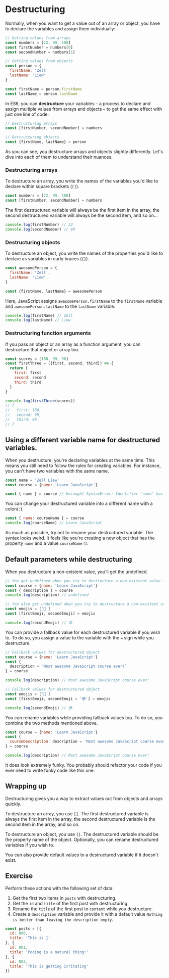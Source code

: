 # Destructuring

Normally, when you want to get a value out of an array or object, you have to declare the variables and assign them individually:

```js
// Getting values from arrays
const numbers = [22, 99, 100]
const firstNumber = numbers[0]
const secondNumber = numbers[1]
```

```js
// Getting values from objects
const person = {
  firstName: 'Zell'
  lastName: 'Liew'
}

const firstName = person.firstName
const lastName = person.lastName
```

In ES6, you can **destructure** your variables – a process to declare and assign multiple values from arrays and objects – to get the same effect with just one line of code:

```js
// Destructuring arrays
const [firstNumber, secondNumber] = numbers
```

```js
// Destructuring objects
const {firstName, lastName} = person
```

As you can see, you destructure arrays and objects slightly differently. Let's dive into each of them to understand their nuances.

### Destructuring arrays

To destructure an array, you write the names of the variables you'd like to declare within square brackets (`[]`).

```js
const numbers = [22, 99, 100]
const [firstNumber, secondNumber] = numbers
```

The first destructured variable will always be the first item in the array, the second destructured variable will always be the second item, and so on...

```js
console.log(firstNumber) // 22
console.log(secondNumber) // 99
```

### Destructuring objects

To destructure an object, you write the names of the properties you'd like to declare as variables in curly braces (`{}`).

```js
const awesomePerson = {
  firstName: 'Zell',
  lastName: 'Liew'
}

const {firstName, lastName} = awesomePerson
```

Here, JavaScript assigns `awesomePerson.firstName` to the `firstName` variable and `awesomePerson.lastName` to the `lastName` variable.

```js
console.log(firstName) // Zell
console.log(lastName) // Liew
```

### Destructuring function arguments

If you pass an object or an array as a function argument, you can destructure that object or array too.

```js
const scores = [100, 99, 98]
const firstThree = ([first, second, third]) => {
  return {
    first: first
    second: second
    third: third
  }
}

console.log(firstThree(scores))
// {
//   first: 100,
//   second: 99,
//   third: 98
// }
```

## Using a different variable name for destructured variables.

When you destructure, you're declaring variables at the same time. This means you still need to follow the rules for creating variables. For instance, you can't have two variables with the same name.

```js
const name = 'Zell Liew'
const course = {name: 'Learn JavaScript'}

const { name } = course // Uncaught SyntaxError: Identifier 'name' has already been declared
```

You can change your destructured variable into a different name with a colon(`:`).

```js
const { name: courseName } = course
console.log(courseName) // Learn JavaScript
```

As much as possible, try not to rename your destructured variable. The syntax looks weird. It feels like you're creating a new object that has the property `name` and a value `courseName` 🙄.

## Default parameters while destructuring

When you destructure a non-existent value, you'll get the undefined.

```js
// You get undefined when you try to destructure a non-existent value in an object
const course = {name: 'Learn JavaScript'}
const { description } = course
console.log(description) // undefined
```

```js
// You also get undefined when you try to destructure a non-existent value in an array
const emojis = ['🤢']
const [firstEmoji, secondEmoji] = emojis

console.log(secondEmoji) // 😎
```

You can provide a fallback value for each destructured variable if you wish to. To do so, you assign a value to the variable with the `=` sign while you destructure.

```js
// Fallback values for destructured object
const course = {name: 'Learn JavaScript'}
const {
  description = `Most awesome JavaScript course ever!`
} = course

console.log(description) // Most awesome JavaScript course ever!
```

```js
// Fallback values for destructured object
const emojis = ['🤢']
const [firstEmoji, secondEmoji = '😎'] = emojis

console.log(secondEmoji) // 😎
```

You can rename variables while providing fallback values too. To do so, you combine the two methods mentioned above.

```js
const course = {name: 'Learn JavaScript'}
const {
  courseDescription: description = `Most awesome JavaScript course ever!`
} = course

console.log(description) // Most awesome JavaScript course ever!
```

It does look extremely funky. You probably should refactor your code if you ever need to write funky code like this one.

## Wrapping up

Destructuring gives you a way to extract values out from objects and arrays quickly.

To destructure an array, you use `[]`. The first destructured variable is always the first item in the array, the second destructured variable is the second item in the array, and so on.

To destructure an object, you use `{}`. The destructured variable should be the property name of the object. Optionally, you can rename destructured variables if you wish to.

You can also provide default values to a destructured variable if it doesn't exist.

## Exercise

Perform these actions with the following set of data:

1. Get the first two items in `posts` with destructuring.
2. Get the `id` and `title` of the first post with destructuring.
3. Rename the `title` of the first post to `content` while you destructure.
4. Create a `description` variable and provide it with a default value `Nothing is better than leaving the description empty`.

```js
const posts = [{
  id: 800,
  title: 'This is 💩'
}, {
  id: 801,
  title: 'Pooing is a natural thing!'
}, {
  id: 802,
  title: 'This is getting irritating'
}]
```
